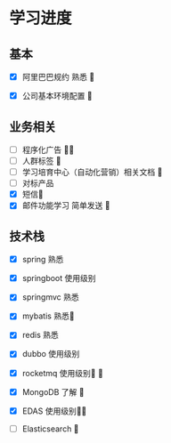 #  学习进度

## 基本

- [x] 阿里巴巴规约 熟悉 :runner: 

- [x] 公司基本环境配置 :runner: 

## 业务相关

- [ ]  程序化广告  :runner::runner:
- [ ]  人群标签 :runner: 
- [ ]  学习培育中心（自动化营销）相关文档 :runner: 
- [ ]  对标产品
- [x]  短信:runner:
- [x]  邮件功能学习  简单发送 :runner:

## 技术栈

- [x] spring 熟悉
- [x] springboot 使用级别
- [x] springmvc 熟悉
- [x] mybatis 熟悉:runner: 
- [x] redis 熟悉
- [x] dubbo 使用级别
- [x] rocketmq 使用级别:runner: :runner: 
- [x] MongoDB   了解    :runner:  
- [x] EDAS 使用​级别:runner::runner:
- [ ]  Elasticsearch  :bookmark_tabs:

